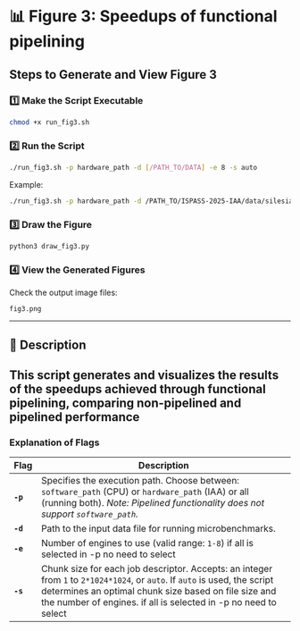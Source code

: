 # 📊 Figure 3: Speedups of functional pipelining

## Steps to Generate and View Figure 3

### 1️⃣ Make the Script Executable
```bash
chmod +x run_fig3.sh
```

### 2️⃣ Run the Script
```bash
./run_fig3.sh -p hardware_path -d [/PATH_TO/DATA] -e 8 -s auto
```
Example:
```bash
./run_fig3.sh -p hardware_path -d /PATH_TO/ISPASS-2025-IAA/data/silesia_data/FILE_NAME -e 8 -s auto
```

### 3️⃣ Draw the Figure
```bash
python3 draw_fig3.py
```

### 4️⃣ View the Generated Figures
Check the output image files:
```
fig3.png
```

---

## 📌 Description
This script generates and visualizes the results of the **speedups achieved through functional pipelining**, comparing non-pipelined and pipelined performance
---

### **Explanation of Flags**
| Flag | Description |
|------|------------|
| **`-p`** | Specifies the execution path. Choose between: `software_path` (CPU) or `hardware_path` (IAA) or all (running both). *Note: Pipelined functionality does not support `software_path`.* |
| **`-d`** | Path to the input data file for running microbenchmarks. |
| **`-e`** | Number of engines to use (valid range: `1-8`) if all is selected in -p no need to select |
| **`-s`** | Chunk size for each job descriptor. Accepts: an integer from `1` to `2*1024*1024`, or `auto`. If `auto` is used, the script determines an optimal chunk size based on file size and the number of engines. if all is selected in -p no need to select |
